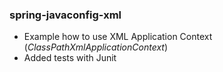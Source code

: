 
### spring-javaconfig-xml
- Example how to use XML Application Context (_ClassPathXmlApplicationContext_)
- Added tests with Junit
